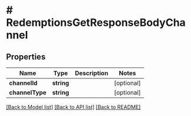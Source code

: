 # # RedemptionsGetResponseBodyChannel

## Properties

Name | Type | Description | Notes
------------ | ------------- | ------------- | -------------
**channelId** | **string** |  | [optional]
**channelType** | **string** |  | [optional]

[[Back to Model list]](../../README.md#models) [[Back to API list]](../../README.md#endpoints) [[Back to README]](../../README.md)
